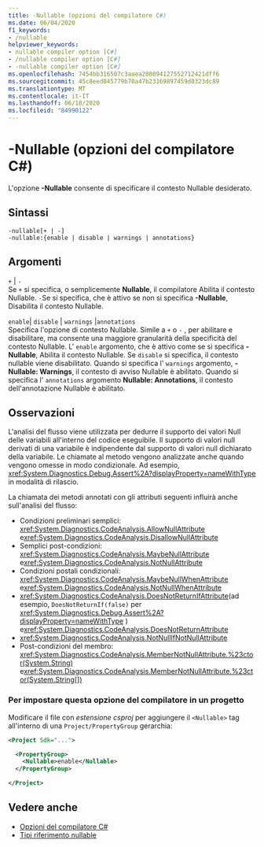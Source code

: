 ```yaml
---
title: -Nullable (opzioni del compilatore C#)
ms.date: 06/04/2020
f1_keywords:
- /nullable
helpviewer_keywords:
- nullable compiler option [C#]
- /nullable compiler option [C#]
- -nullable compiler option [C#]
ms.openlocfilehash: 7454bb316507c3aaea208094127552712421dff6
ms.sourcegitcommit: 45c8eed045779b70a47b23169897459d0323dc89
ms.translationtype: MT
ms.contentlocale: it-IT
ms.lasthandoff: 06/18/2020
ms.locfileid: "84990122"
---
```

# <a name="-nullable-c-compiler-options"></a>-Nullable (opzioni del compilatore C#)

L'opzione **-Nullable** consente di specificare il contesto Nullable desiderato.

## <a name="syntax"></a>Sintassi

```console
-nullable[+ | -]
-nullable:{enable | disable | warnings | annotations}
```

## <a name="arguments"></a>Argomenti

`+` &#124; `-`  
Se `+` si specifica, o semplicemente **Nullable**, il compilatore Abilita il contesto Nullable. `-`Se si specifica, che è attivo se non si specifica **-Nullable**, Disabilita il contesto Nullable.

`enable`&#124; `disable` &#124; `warnings` &#124;`annotations`  
Specifica l'opzione di contesto Nullable. Simile a `+` o `-` , per abilitare e disabilitare, ma consente una maggiore granularità della specificità del contesto Nullable. L' `enable` argomento, che è attivo come se si specifica **-Nullable**, Abilita il contesto Nullable. Se `disable` si specifica, il contesto nullable viene disabilitato. Quando si specifica l' `warnings` argomento, **-Nullable: Warnings**, il contesto di avviso Nullable è abilitato. Quando si specifica l' `annotations` argomento **Nullable: Annotations**, il contesto dell'annotazione Nullable è abilitato.

## <a name="remarks"></a>Osservazioni

L'analisi del flusso viene utilizzata per dedurre il supporto dei valori Null delle variabili all'interno del codice eseguibile. Il supporto di valori null derivati di una variabile è indipendente dal supporto di valori null dichiarato della variabile. Le chiamate al metodo vengono analizzate anche quando vengono omesse in modo condizionale. Ad esempio, <xref:System.Diagnostics.Debug.Assert%2A?displayProperty=nameWithType> in modalità di rilascio.

La chiamata dei metodi annotati con gli attributi seguenti influirà anche sull'analisi del flusso:

- Condizioni preliminari semplici: <xref:System.Diagnostics.CodeAnalysis.AllowNullAttribute> e<xref:System.Diagnostics.CodeAnalysis.DisallowNullAttribute>
- Semplici post-condizioni: <xref:System.Diagnostics.CodeAnalysis.MaybeNullAttribute> e<xref:System.Diagnostics.CodeAnalysis.NotNullAttribute>
- Condizioni postali condizionali: <xref:System.Diagnostics.CodeAnalysis.MaybeNullWhenAttribute> e<xref:System.Diagnostics.CodeAnalysis.NotNullWhenAttribute>
- <xref:System.Diagnostics.CodeAnalysis.DoesNotReturnIfAttribute>(ad esempio, `DoesNotReturnIf(false)` per <xref:System.Diagnostics.Debug.Assert%2A?displayProperty=nameWithType> ) e<xref:System.Diagnostics.CodeAnalysis.DoesNotReturnAttribute>
- <xref:System.Diagnostics.CodeAnalysis.NotNullIfNotNullAttribute>
- Post-condizioni del membro: <xref:System.Diagnostics.CodeAnalysis.MemberNotNullAttribute.%23ctor(System.String)> e<xref:System.Diagnostics.CodeAnalysis.MemberNotNullAttribute.%23ctor(System.String[])>

### <a name="to-set-this-compiler-option-in-a-project"></a>Per impostare questa opzione del compilatore in un progetto

Modificare il file con *estensione csproj* per aggiungere il `<Nullable>` tag all'interno di una `Project/PropertyGroup` gerarchia:

```xml
<Project Sdk="...">

  <PropertyGroup>
    <Nullable>enable</Nullable>
  </PropertyGroup>

</Project>
```

## <a name="see-also"></a>Vedere anche

- [Opzioni del compilatore C#](./index.md)
- [Tipi riferimento nullable](../../nullable-references.md)
